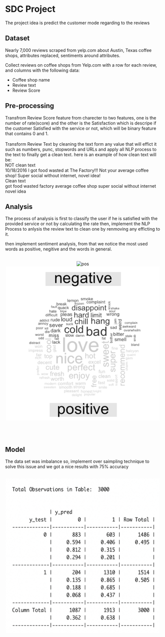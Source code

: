 # SDC Project
The project idea is predict the customer mode regarding to the reviews

## Dataset

Nearly 7,000 reviews scraped from yelp.com about Austin, Texas coffee shops, attributes replaced, sentiments around attributes.

Collect reviews on coffee shops from Yelp.com with a row for each review, and columns with the following data:

- Coffee shop name 
- Review text
- Review Score

## Pre-processing
Transfrom Review Score feature from charecter to two features, one is the number of rate(score) and the other is the Satisfaction which is descripe if the customer Satisfied with the service or not, which will be binary feature that contains 0 and 1.
<br><br>
Transform Review Text by cleaning the text form any value that will effict it such as numbers, punc, stopwords and URLs and apply all NLP process to the text to finally get a clean text. here is an example of how clean text will be:<br>
NOT clean text<br>
10/18/2016 I got food wasted at The Factory!!! Not your average coffee shop! Super social without internet, novel idea!<br>
Clean text<br>
got food wasted   factory   average coffee shop super social without internet novel idea


## Analysis
The process of analysis is first to classify the user if he is satisfied with the provided service or not by calculating the rate then, implement the NLP Process to anlysis the review text to clean one by renmoving any efficting to it.

then implement sentiment analysis, from that we notice the most used words as positive, negitive and the words in general.
<br><br><p align="center">
    <img src="images/os_neg.png" alt="pos" style="height: 500px; width:500px;"/>
    <img src="images/words.png" alt="words" style="height: 500px; width:500px;"/>
</p><br><br>

## Model
The data set was imbalance so, implement over saimpling technique to solve this issue and we got a nice results with 75% accuracy 
<br><br><p align="center">
    <img src="images/model.png" alt="model" style="height: 500px; width:500px;"/>
</p><br><br>
